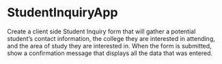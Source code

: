 # StudentInquiryApp
Create a client side Student Inquiry form that will gather a potential student’s contact information, the college they are interested in attending, and the area of study they are interested in. When the form is submitted, show a confirmation message that displays all the data that was entered.

